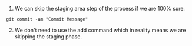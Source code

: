 1. We can skip the staging area step of the process if we are 100% sure.
``` shell
git commit -am "Commit Message"
```
2. We don't need to use the add command which in reality means we are skipping the staging phase.